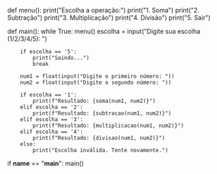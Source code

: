 def menu():
    print("Escolha a operação:")
    print("1. Soma")
    print("2. Subtração")
    print("3. Multiplicação")
    print("4. Divisão")
    print("5. Sair")

def main():
    while True:
        menu()
        escolha = input("Digite sua escolha (1/2/3/4/5): ")

        if escolha == '5':
            print("Saindo...")
            break

        num1 = float(input("Digite o primeiro número: "))
        num2 = float(input("Digite o segundo número: "))

        if escolha == '1':
            print(f"Resultado: {soma(num1, num2)}")
        elif escolha == '2':
            print(f"Resultado: {subtracao(num1, num2)}")
        elif escolha == '3':
            print(f"Resultado: {multiplicacao(num1, num2)}")
        elif escolha == '4':
            print(f"Resultado: {divisao(num1, num2)}")
        else:
            print("Escolha inválida. Tente novamente.")

if __name__ == "__main__":
    main()
